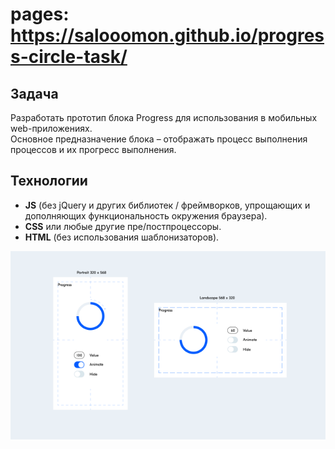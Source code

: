 
# **pages:** https://salooomon.github.io/progress-circle-task/

## Задача
Разработать прототип блока Progress для использования в мобильных web-приложениях.  
Основное предназначение блока – отображать процесс выполнения процессов и их прогресс выполнения.

## Технологии
- **JS** (без jQuery и других библиотек / фреймворков, упрощающих и дополняющих функциональность окружения браузера).
- **CSS** или любые другие пре/постпроцессоры.
- **HTML** (без использования шаблонизаторов).

![Progress Block Prototype](./src/img/layouts.png)
